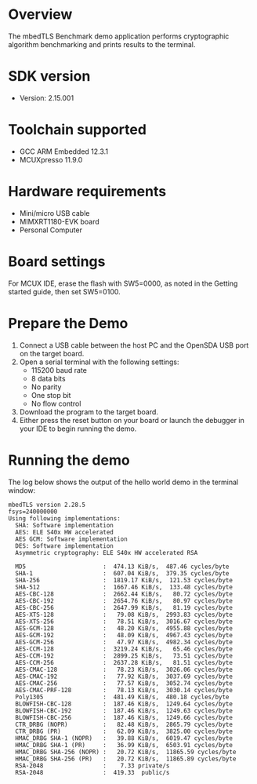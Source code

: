 Overview
========
The mbedTLS Benchmark demo application performs cryptographic algorithm benchmarking and prints results to the
terminal.


SDK version
===========
- Version: 2.15.001

Toolchain supported
===================
- GCC ARM Embedded  12.3.1
- MCUXpresso  11.9.0

Hardware requirements
=====================
- Mini/micro USB cable
- MIMXRT1180-EVK board
- Personal Computer

Board settings
==============
For MCUX IDE, erase the flash with SW5=0000, as noted in the Getting started guide, then set SW5=0100.

Prepare the Demo
================
1.  Connect a USB cable between the host PC and the OpenSDA USB port on the target board. 
2.  Open a serial terminal with the following settings:
    - 115200 baud rate
    - 8 data bits
    - No parity
    - One stop bit
    - No flow control
3.  Download the program to the target board.
4.  Either press the reset button on your board or launch the debugger in your IDE to begin running the demo.

Running the demo
================
The log below shows the output of the hello world demo in the terminal window:
~~~~~~~~~~~~~~~~~~~~~~~~~~~~~~~~~~~
mbedTLS version 2.28.5
fsys=240000000
Using following implementations:
  SHA: Software implementation
  AES: ELE S40x HW accelerated
  AES GCM: Software implementation
  DES: Software implementation
  Asymmetric cryptography: ELE S40x HW accelerated RSA

  MD5                      :  474.13 KiB/s,  487.46 cycles/byte
  SHA-1                    :  607.04 KiB/s,  379.35 cycles/byte
  SHA-256                  :  1819.17 KiB/s,  121.53 cycles/byte
  SHA-512                  :  1667.46 KiB/s,  133.48 cycles/byte
  AES-CBC-128              :  2662.44 KiB/s,   80.72 cycles/byte
  AES-CBC-192              :  2654.76 KiB/s,   80.97 cycles/byte
  AES-CBC-256              :  2647.99 KiB/s,   81.19 cycles/byte
  AES-XTS-128              :   79.08 KiB/s,  2993.83 cycles/byte
  AES-XTS-256              :   78.51 KiB/s,  3016.67 cycles/byte
  AES-GCM-128              :   48.20 KiB/s,  4955.88 cycles/byte
  AES-GCM-192              :   48.09 KiB/s,  4967.43 cycles/byte
  AES-GCM-256              :   47.97 KiB/s,  4982.34 cycles/byte
  AES-CCM-128              :  3219.24 KiB/s,   65.46 cycles/byte
  AES-CCM-192              :  2899.25 KiB/s,   73.51 cycles/byte
  AES-CCM-256              :  2637.28 KiB/s,   81.51 cycles/byte
  AES-CMAC-128             :   78.23 KiB/s,  3026.06 cycles/byte
  AES-CMAC-192             :   77.92 KiB/s,  3037.69 cycles/byte
  AES-CMAC-256             :   77.57 KiB/s,  3052.74 cycles/byte
  AES-CMAC-PRF-128         :   78.13 KiB/s,  3030.14 cycles/byte
  Poly1305                 :  481.49 KiB/s,  480.18 cycles/byte
  BLOWFISH-CBC-128         :  187.46 KiB/s,  1249.64 cycles/byte
  BLOWFISH-CBC-192         :  187.46 KiB/s,  1249.63 cycles/byte
  BLOWFISH-CBC-256         :  187.46 KiB/s,  1249.66 cycles/byte
  CTR_DRBG (NOPR)          :   82.48 KiB/s,  2865.79 cycles/byte
  CTR_DRBG (PR)            :   62.09 KiB/s,  3825.00 cycles/byte
  HMAC_DRBG SHA-1 (NOPR)   :   39.88 KiB/s,  6019.47 cycles/byte
  HMAC_DRBG SHA-1 (PR)     :   36.99 KiB/s,  6503.91 cycles/byte
  HMAC_DRBG SHA-256 (NOPR) :   20.72 KiB/s,  11865.59 cycles/byte
  HMAC_DRBG SHA-256 (PR)   :   20.72 KiB/s,  11865.89 cycles/byte
  RSA-2048                 :    7.33 private/s
  RSA-2048                 :  419.33  public/s
~~~~~~~~~~~~~~~~~~~~~~~~~~~~~~~~~~~

